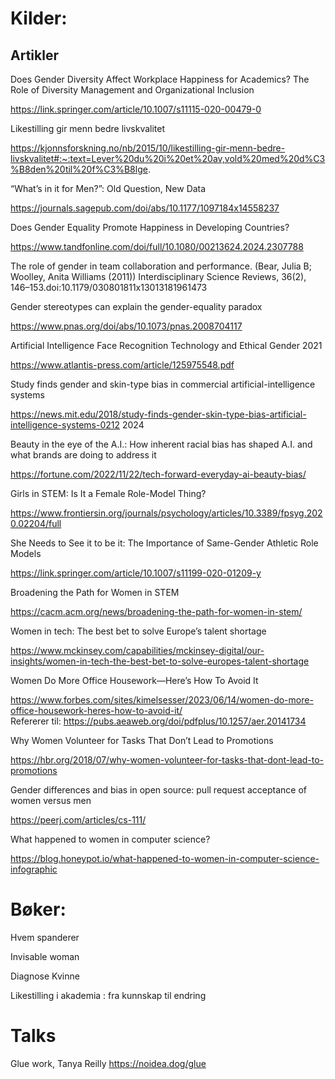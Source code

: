 # Kilder:

## Artikler
Does Gender Diversity Affect Workplace Happiness for Academics? 
The Role of Diversity Management and Organizational Inclusion

https://link.springer.com/article/10.1007/s11115-020-00479-0

Likestilling gir menn bedre livskvalitet

https://kjonnsforskning.no/nb/2015/10/likestilling-gir-menn-bedre-livskvalitet#:~:text=Lever%20du%20i%20et%20av,vold%20med%20d%C3%B8den%20til%20f%C3%B8lge.

“What’s in it for Men?”: Old Question, New Data

https://journals.sagepub.com/doi/abs/10.1177/1097184x14558237

Does Gender Equality Promote Happiness in Developing Countries?

https://www.tandfonline.com/doi/full/10.1080/00213624.2024.2307788 

The role of gender in team collaboration and performance. (Bear, Julia B; Woolley, Anita Williams (2011))
Interdisciplinary Science Reviews, 36(2), 146–153.doi:10.1179/030801811x13013181961473

Gender stereotypes can explain the gender-equality paradox

https://www.pnas.org/doi/abs/10.1073/pnas.2008704117

Artificial Intelligence Face Recognition Technology and Ethical Gender 2021

https://www.atlantis-press.com/article/125975548.pdf 

Study finds gender and skin-type bias in commercial artificial-intelligence systems

https://news.mit.edu/2018/study-finds-gender-skin-type-bias-artificial-intelligence-systems-0212 2024

Beauty in the eye of the A.I.: How inherent racial bias has shaped A.I. and what brands are doing to address it

https://fortune.com/2022/11/22/tech-forward-everyday-ai-beauty-bias/

Girls in STEM: Is It a Female Role-Model Thing?

https://www.frontiersin.org/journals/psychology/articles/10.3389/fpsyg.2020.02204/full

She Needs to See it to be it: The Importance of Same-Gender Athletic Role Models

https://link.springer.com/article/10.1007/s11199-020-01209-y

Broadening the Path for Women in STEM

https://cacm.acm.org/news/broadening-the-path-for-women-in-stem/

Women in tech: The best bet to solve Europe’s talent shortage

https://www.mckinsey.com/capabilities/mckinsey-digital/our-insights/women-in-tech-the-best-bet-to-solve-europes-talent-shortage

Women Do More Office Housework—Here’s How To Avoid It

https://www.forbes.com/sites/kimelsesser/2023/06/14/women-do-more-office-housework-heres-how-to-avoid-it/  
Refererer til: https://pubs.aeaweb.org/doi/pdfplus/10.1257/aer.20141734

Why Women Volunteer for Tasks That Don’t Lead to Promotions

https://hbr.org/2018/07/why-women-volunteer-for-tasks-that-dont-lead-to-promotions

Gender differences and bias in open source: pull request acceptance of women versus men

https://peerj.com/articles/cs-111/

What happened to women in computer science?

https://blog.honeypot.io/what-happened-to-women-in-computer-science-infographic 

 
# Bøker: 

Hvem spanderer

Invisable woman

Diagnose Kvinne

Likestilling i akademia : fra kunnskap til endring

# Talks

Glue work, Tanya Reilly
https://noidea.dog/glue 
